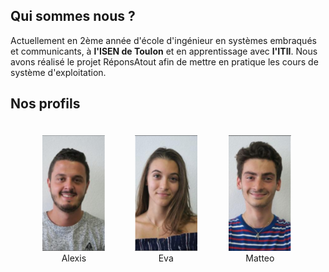 <head>
  <meta charset="utf-8" />
  <title>Nous connaître</title>
  
  <style>
    .container {
      width: auto;
      padding: 10px;
      display: flex;
      justify-content: space-between;
      margin: 1em;
    }
  
    .item {
      text-align: center;
      padding: 10px;
    }
    
  </style>

</head>


## Qui sommes nous ?
Actuellement en 2ème année d'école d'ingénieur en systèmes embraqués et communicants, à **l'ISEN de Toulon** et en apprentissage avec **l'ITII**. Nous avons réalisé le projet RéponsAtout afin de mettre en pratique les cours de système d'exploitation. 


## Nos profils


<div class="container">
  <div class="item" style="float:center"><img src="../Images/Alexis.PNG" width="100" height="185"/>Alexis</div>
  <div class="item" style="float:center"><img src="../Images/Eva.PNG" width="100" height="185"/>Eva</div>
  <div class="item" style="float:center"><img src="../Images/Matteo.PNG" width="100" height="185"/>Matteo</div>
</div>
